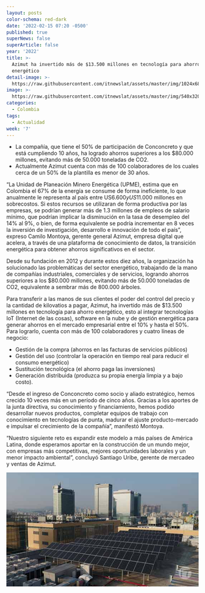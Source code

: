 ```yaml
---
layout: posts
color-schema: red-dark
date: '2022-02-15 07:20 -0500'
published: true
superNews: false
superArticle: false
year: '2022'
title: >-
  Azimut ha invertido más de $13.500 millones en tecnología para ahorro
  energético
detail-image: >-
  https://raw.githubusercontent.com/itnewslat/assets/master/img/1024x680/Paneles-Solares-Ciudad-g.jpg
image: >-
  https://raw.githubusercontent.com/itnewslat/assets/master/img/540x320/Paneles-Solares-Ciudad-p.jpg
categories:
  - Colombia
tags:
  - Actualidad
week: '7'
---
```

- La compañía, que tiene el 50% de participación de Conconcreto y que está cumpliendo 10 años, ha logrado ahorros superiores a los $80.000 millones, evitando más de 50.000 toneladas de CO2.
- Actualmente Azimut cuenta con más de 100 colaboradores de los cuales cerca de un 50% de la plantilla es menor de 30 años.

“La Unidad de Planeación Minero Energética (UPME), estima que en Colombia el 67% de la energía se consume de forma ineficiente, lo que anualmente le representa al país entre US$6.600 y US$11.000 millones en sobrecostos. Si estos recursos se utilizaran de forma productiva por las empresas, se podrían generar más de 1.3 millones de empleos de salario mínimo, que podrían implicar la disminución en la tasa de desempleo del 14% al 9%, o bien, de forma equivalente se podría incrementar en 8 veces la inversión de investigación, desarrollo e innovación de todo el país”, expreso Camilo Montoya, gerente general Azimut, empresa digital que acelera, a través de una plataforma de conocimiento de datos, la transición energética para obtener ahorros significativos en el sector. 

Desde su fundación en 2012 y durante estos diez años, la organización ha solucionado las problemáticas del sector energético, trabajando de la mano de compañías industriales, comerciales y de servicios, logrando ahorros superiores a los $80.000 millones, evitando más de 50.000 toneladas de CO2, equivalente a sembrar más de 800.000 árboles. 

Para transferir a las manos de sus clientes el poder del control del precio y la cantidad de kilovatios a pagar, Azimut, ha invertido más de $13.500 millones en tecnología para ahorro energético, esto al integrar tecnologías IoT (Internet de las cosas), software en la nube y de gestión energética para generar ahorros en el mercado empresarial entre el 10% y hasta el 50%. Para lograrlo, cuenta con más de 100 colaboradores y cuatro líneas de negocio: 

- Gestión de la compra (ahorros en las facturas de servicios públicos)
- Gestión del uso (controlar la operación en tiempo real para reducir el consumo energético)
- Sustitución tecnológica (el ahorro paga las inversiones) 
- Generación distribuida (produzca su propia energía limpia y a bajo costo).


“Desde el ingreso de Conconcreto como socio y aliado estratégico, hemos crecido 10 veces más en un período de cinco años. Gracias a los aportes de la junta directiva, su conocimiento y financiamiento, hemos podido desarrollar nuevos productos, completar equipos de trabajo con conocimiento en tecnologías de punta, madurar el ajuste producto-mercado e impulsar el crecimiento de la compañía”, manifestó Montoya.

“Nuestro siguiente reto es expandir este modelo a más países de América Latina, donde esperamos aportar en la construcción de un mundo mejor, con empresas más competitivas, mejores oportunidades laborales y un menor impacto ambiental”, concluyó Santiago Uribe, gerente de mercadeo y ventas de Azimut.

![](https://raw.githubusercontent.com/itnewslat/assets/master/img/540x320/Paneles-Solares-Ciudad-p.jpg)
